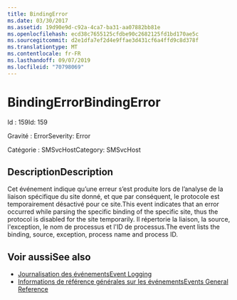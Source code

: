 ```yaml
---
title: BindingError
ms.date: 03/30/2017
ms.assetid: 19d90e9d-c92a-4ca7-ba31-aa07882bb81e
ms.openlocfilehash: ecd38c7655125cfdbe90c2682125fd1bd170ae5c
ms.sourcegitcommit: d2e1dfa7ef2d4e9ffae3d431cf6a4ffd9c8d378f
ms.translationtype: MT
ms.contentlocale: fr-FR
ms.lasthandoff: 09/07/2019
ms.locfileid: "70798069"
---
```

# <a name="bindingerror"></a><span data-ttu-id="2ab6f-102">BindingError</span><span class="sxs-lookup"><span data-stu-id="2ab6f-102">BindingError</span></span>
<span data-ttu-id="2ab6f-103">Id : 159</span><span class="sxs-lookup"><span data-stu-id="2ab6f-103">Id: 159</span></span>  
  
 <span data-ttu-id="2ab6f-104">Gravité : Error</span><span class="sxs-lookup"><span data-stu-id="2ab6f-104">Severity: Error</span></span>  
  
 <span data-ttu-id="2ab6f-105">Catégorie : SMSvcHost</span><span class="sxs-lookup"><span data-stu-id="2ab6f-105">Category: SMSvcHost</span></span>  
  
## <a name="description"></a><span data-ttu-id="2ab6f-106">Description</span><span class="sxs-lookup"><span data-stu-id="2ab6f-106">Description</span></span>  
 <span data-ttu-id="2ab6f-107">Cet événement indique qu’une erreur s’est produite lors de l’analyse de la liaison spécifique du site donné, et que par conséquent, le protocole est temporairement désactivé pour ce site.</span><span class="sxs-lookup"><span data-stu-id="2ab6f-107">This event indicates that an error occurred while parsing the specific binding of the specific site, thus the protocol is disabled for the site temporarily.</span></span> <span data-ttu-id="2ab6f-108">Il répertorie la liaison, la source, l'exception, le nom de processus et l'ID de processus.</span><span class="sxs-lookup"><span data-stu-id="2ab6f-108">The event lists the binding, source, exception, process name and process ID.</span></span>  
  
## <a name="see-also"></a><span data-ttu-id="2ab6f-109">Voir aussi</span><span class="sxs-lookup"><span data-stu-id="2ab6f-109">See also</span></span>

- [<span data-ttu-id="2ab6f-110">Journalisation des événements</span><span class="sxs-lookup"><span data-stu-id="2ab6f-110">Event Logging</span></span>](index.md)
- [<span data-ttu-id="2ab6f-111">Informations de référence générales sur les événements</span><span class="sxs-lookup"><span data-stu-id="2ab6f-111">Events General Reference</span></span>](events-general-reference.md)
